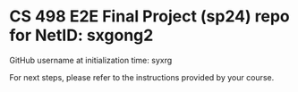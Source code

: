 # CS 498 E2E Final Project (sp24) repo for NetID: sxgong2

GitHub username at initialization time: syxrg

For next steps, please refer to the instructions provided by your course.
